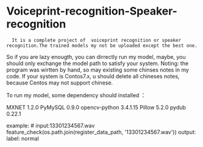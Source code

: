 # Voiceprint-recognition-Speaker-recognition

      It is a complete project of  voiceprint recognition or speaker recognition.The trained models my not be uploaded except the best one.  
So if you are lazy enougth, you can dirrectly run my model, maybe, you should only exchange the model path to satisfy your system.
Noting: the program was wirtten by hand, so may existing some chinses notes in my code. If your system is Contos7.x, u should delete all chineses notes, because Centos may not support chinese. 

To run my model, some dependency should installed ：
 
 MXNET               1.2.0
 PyMySQL             0.9.0
 opencv-python       3.4.1.15
 Pillow              5.2.0
 pydub               0.22.1
 
 example: 
         #  input:13301234567.wav
         feature_check(os.path.join(register_data_path, '13301234567.wav'))
         output:  label: normal
